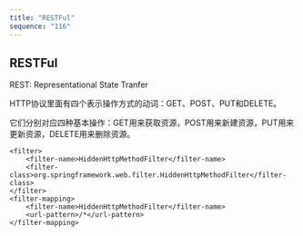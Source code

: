 ```yaml
---
title: "RESTFul"
sequence: "116"
---
```


## RESTFul

REST: Representational State Tranfer

HTTP协议里面有四个表示操作方式的动词：GET、POST、PUT和DELETE。

它们分别对应四种基本操作：GET用来获取资源，POST用来新建资源，PUT用来更新资源，DELETE用来删除资源。


```text
<filter>
    <filter-name>HiddenHttpMethodFilter</filter-name>
    <filter-class>org.springframework.web.filter.HiddenHttpMethodFilter</filter-class>
</filter>
<filter-mapping>
    <filter-name>HiddenHttpMethodFilter</filter-name>
    <url-pattern>/*</url-pattern>
</filter-mapping>
```
